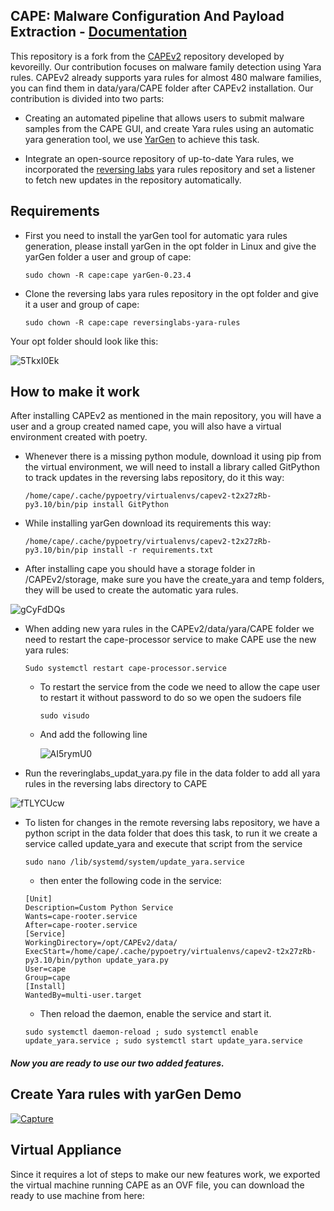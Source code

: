 ## CAPE: Malware Configuration And Payload Extraction - [Documentation](https://capev2.readthedocs.io/en/latest/#)

This repository is a fork from the [CAPEv2](https://github.com/kevoreilly/CAPEv2) repository developed by kevoreilly. Our contribution focuses on malware family detection using Yara rules. CAPEv2 already supports yara rules for almost 480 malware families, you can find them in data/yara/CAPE folder after CAPEv2 installation. Our contribution is divided into two parts:

- Creating an automated pipeline that allows users to submit malware samples from the CAPE GUI, and create Yara rules using an automatic yara generation tool, we use [YarGen](https://github.com/Neo23x0/yarGen) to achieve this task.

- Integrate an open-source repository of up-to-date Yara rules, we incorporated the [reversing labs](https://github.com/reversinglabs/reversinglabs-yara-rules) yara rules repository and set a listener to fetch new updates in the repository automatically.   

## Requirements

-	First you need to install the yarGen tool for automatic yara rules generation, please install yarGen in the opt folder in Linux and give the yarGen folder a user and group of cape:

    ```
    sudo chown -R cape:cape yarGen-0.23.4
    ```
    
- Clone the reversing labs yara rules repository in the opt folder and give it a user and group of cape:

    ```
    sudo chown -R cape:cape reversinglabs-yara-rules
    ```
 Your opt folder should look like this:
 
![5TkxI0Ek](https://user-images.githubusercontent.com/43759597/210270170-0c8dd37f-63ef-46ae-b7af-a7aa72518f78.png)

## How to make it work

After installing CAPEv2 as mentioned in the main repository, you will have a user and a group created named cape, you will also have a virtual environment created with poetry.

- Whenever there is a missing python module, download it using pip from the virtual environment, we will need to install a library called GitPython to track updates in the reversing labs repository, do it this way:

    ```
    /home/cape/.cache/pypoetry/virtualenvs/capev2-t2x27zRb-py3.10/bin/pip install GitPython
    ```
    
- While installing yarGen download its requirements this way:

    ```
    /home/cape/.cache/pypoetry/virtualenvs/capev2-t2x27zRb-py3.10/bin/pip install -r requirements.txt
    ```
    
- After installing cape you should have a storage folder in /CAPEv2/storage, make sure you have the create_yara and temp folders, they will be used to create the automatic yara rules. 

![gCyFdDQs](https://user-images.githubusercontent.com/43759597/210270610-ea305bc9-1256-4969-834c-5ed49b7f2379.png)

-	When adding new yara rules in the CAPEv2/data/yara/CAPE folder we need to restart the cape-processor service to make CAPE use the new yara rules:

    ```
    Sudo systemctl restart cape-processor.service 
    ```
    
    - To restart the service from the code we need to allow the cape user to restart it without password to do so we open the sudoers file 
        ```
        sudo visudo
        ```
    - And add the following line
    
        ![AI5rymU0](https://user-images.githubusercontent.com/43759597/210270765-59564782-6472-4e7c-897e-b97a15a8136a.png)
        
  -	Run the reveringlabs_updat_yara.py file in the data folder to add all yara rules in the reversing labs directory to CAPE

![fTLYCUcw](https://user-images.githubusercontent.com/43759597/210270973-df6263fa-f0be-43b2-9cbb-6d5bc720e72a.png)
  
- To listen for changes in the remote reversing labs repository, we have a python script in the data folder that does this task, to run it we create a service called update_yara and execute that script from the service 

    ```
    sudo nano /lib/systemd/system/update_yara.service
    ```
    
    - then enter the following code in the service:

    ```
    [Unit]
	Description=Custom Python Service
	Wants=cape-rooter.service
	After=cape-rooter.service
	[Service]
	WorkingDirectory=/opt/CAPEv2/data/
	ExecStart=/home/cape/.cache/pypoetry/virtualenvs/capev2-t2x27zRb-py3.10/bin/python update_yara.py
	User=cape
	Group=cape
	[Install]
	WantedBy=multi-user.target
    ```
    
    - Then reload the daemon, enable the service and start it.
    ```
    sudo systemctl daemon-reload ; sudo systemctl enable update_yara.service ; sudo systemctl start update_yara.service
    ```

##### Now you are ready to use our two added features.

## Create Yara rules with yarGen Demo

[![Capture](https://user-images.githubusercontent.com/43759597/210274949-d06604ca-fa81-4b47-9ecf-58a6a8b1026f.PNG)](https://drive.google.com/file/d/1_5Vc4qnGL7EqeDJBtuONJD0xjJmNoZdZ/view?usp=sharing)

## Virtual Appliance

Since it requires a lot of steps to make our new features work, we exported the virtual machine running CAPE as an OVF file, you can download the ready to use machine from here:
    
    
